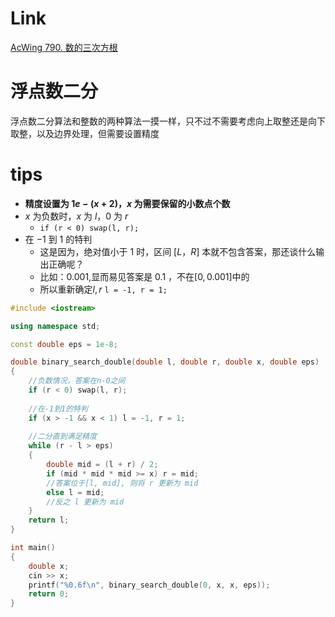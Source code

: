 # Link
[AcWing 790. 数的三次方根](https://www.acwing.com/problem/content/792/)

# 浮点数二分
浮点数二分算法和整数的两种算法一摸一样，只不过不需要考虑向上取整还是向下取整，以及边界处理，但需要设置精度

# tips

- **精度设置为 $1e-(x + 2)$，$x$ 为需要保留的小数点个数**
- $x$ 为负数时，$x$ 为 $l$，$0$ 为 $r$
  - `if (r < 0) swap(l, r);`
- 在 $-1$ 到 $1$ 的特判
  - 这是因为，绝对值小于 $1$ 时，区间 $[L ，R]$ 本就不包含答案，那还谈什么输出正确呢？
  - 比如：$0.001$,显而易见答案是 $0.1$ ，不在$[0, 0.001]$中的
  - 所以重新确定$l, r$
    `l = -1, r = 1;`

```cpp
#include <iostream>

using namespace std;

const double eps = 1e-8;

double binary_search_double(double l, double r, double x, double eps)
{
    //负数情况，答案在n-0之间
    if (r < 0) swap(l, r); 
    
    //在-1到1的特判
    if (x > -1 && x < 1) l = -1, r = 1;
    
    //二分直到满足精度
    while (r - l > eps)
    {
        double mid = (l + r) / 2;
        if (mid * mid * mid >= x) r = mid; 
        //答案位于[l, mid], 则将 r 更新为 mid
        else l = mid; 
        //反之 l 更新为 mid
    }
    return l;
}

int main()
{
    double x;
    cin >> x;
    printf("%0.6f\n", binary_search_double(0, x, x, eps)); 
    return 0;
}
```

